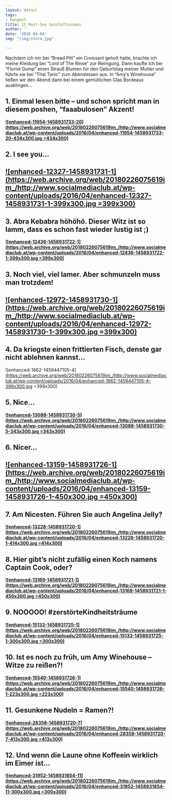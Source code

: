 ```yaml
---
layout: detail
tags:
- Hangout
title: 15 Must-See Geschäftsnamen
author: ''
date: '2016-04-04'
img: "/img/store.jpg"

---
```

Nachdem ich mir bei “Bread Pitt” ein Croissant geholt hatte, brachte ich meine Kleidung bei “Lord of The Rinse” zur Reinigung. Dann kaufte ich bei “Florist Gump” einen Strauß Blumen für den Geburtstag meiner Mutter und führte sie bei “Thai Tanic” zum Abendessen aus. In “Amy’s Winehouse” ließen wir den Abend dann bei einem gemütlichen Glas Bordeaux ausklingen…

## 1. Einmal lesen bitte – und schon spricht man in diesem poshen, “faaabulosen” Akzent!

[**![enhanced-11954-1458931733-20](https://web.archive.org/web/20180226075619im_/http://www.socialmediaclub.at/wp-content/uploads/2016/04/enhanced-11954-1458931733-20-434x300.jpg =434x300)**](https://web.archive.org/web/20180226075619/http://www.socialmediaclub.at/wp-content/uploads/2016/04/enhanced-11954-1458931733-20.jpg)

## 2. I see you…

## [**![enhanced-12327-1458931731-1](https://web.archive.org/web/20180226075619im_/http://www.socialmediaclub.at/wp-content/uploads/2016/04/enhanced-12327-1458931731-1-399x300.jpg =399x300)**](https://web.archive.org/web/20180226075619/http://www.socialmediaclub.at/wp-content/uploads/2016/04/enhanced-12327-1458931731-1.jpg)

## 3. Abra Kebabra höhöhö. Dieser Witz ist so lamm, dass es schon fast wieder lustig ist ;)

[**![enhanced-12436-1458931722-1](https://web.archive.org/web/20180226075619im_/http://www.socialmediaclub.at/wp-content/uploads/2016/04/enhanced-12436-1458931722-1-399x300.jpg =399x300)**](https://web.archive.org/web/20180226075619/http://www.socialmediaclub.at/wp-content/uploads/2016/04/enhanced-12436-1458931722-1.jpg)

## 3. Noch viel, viel lamer. Aber schmunzeln muss man trotzdem!

## [**![enhanced-12972-1458931730-1](https://web.archive.org/web/20180226075619im_/http://www.socialmediaclub.at/wp-content/uploads/2016/04/enhanced-12972-1458931730-1-399x300.jpg =399x300)**](https://web.archive.org/web/20180226075619/http://www.socialmediaclub.at/wp-content/uploads/2016/04/enhanced-12972-1458931730-1.jpg)

## 4. Da kriegste einen frittierten Fisch, denste gar nicht ablehnen kannst…

![enhanced-1662-1459447105-4](https://web.archive.org/web/20180226075619im_/http://www.socialmediaclub.at/wp-content/uploads/2016/04/enhanced-1662-1459447105-4-399x300.jpg =399x300)

## 5. Nice…

[**![enhanced-13088-1458931730-5](https://web.archive.org/web/20180226075619im_/http://www.socialmediaclub.at/wp-content/uploads/2016/04/enhanced-13088-1458931730-5-343x300.jpg =343x300)**](https://web.archive.org/web/20180226075619/http://www.socialmediaclub.at/wp-content/uploads/2016/04/enhanced-13088-1458931730-5.jpg)

## 6. Nicer…

## [**![enhanced-13159-1458931726-1](https://web.archive.org/web/20180226075619im_/http://www.socialmediaclub.at/wp-content/uploads/2016/04/enhanced-13159-1458931726-1-450x300.jpg =450x300)**](https://web.archive.org/web/20180226075619/http://www.socialmediaclub.at/wp-content/uploads/2016/04/enhanced-13159-1458931726-1.jpg)

## 7. Am Nicesten. Führen Sie auch Angelina Jelly?

[**![enhanced-13228-1458931720-1](https://web.archive.org/web/20180226075619im_/http://www.socialmediaclub.at/wp-content/uploads/2016/04/enhanced-13228-1458931720-1-414x300.jpg =414x300)**](https://web.archive.org/web/20180226075619/http://www.socialmediaclub.at/wp-content/uploads/2016/04/enhanced-13169-1458931721-1.jpg)

## 8. Hier gibt’s nicht zufällig einen Koch namens Captain Cook, oder?

[**![enhanced-13169-1458931721-1](https://web.archive.org/web/20180226075619im_/http://www.socialmediaclub.at/wp-content/uploads/2016/04/enhanced-13169-1458931721-1-450x300.jpg =450x300)**](https://web.archive.org/web/20180226075619/http://www.socialmediaclub.at/wp-content/uploads/2016/04/enhanced-13169-1458931721-1.jpg)

## 9. NOOOOO! #zerstörteKindheitsträume

[**![enhanced-15133-1458931725-1](https://web.archive.org/web/20180226075619im_/http://www.socialmediaclub.at/wp-content/uploads/2016/04/enhanced-15133-1458931725-1-300x300.jpg =300x300)**](https://web.archive.org/web/20180226075619/http://www.socialmediaclub.at/wp-content/uploads/2016/04/enhanced-15133-1458931725-1.jpg)

## 10. Ist es noch zu früh, um Amy Winehouse – Witze zu reißen?!

[**![enhanced-15540-1458931726-1](https://web.archive.org/web/20180226075619im_/http://www.socialmediaclub.at/wp-content/uploads/2016/04/enhanced-15540-1458931726-1-223x300.jpg =223x300)**](https://web.archive.org/web/20180226075619/http://www.socialmediaclub.at/wp-content/uploads/2016/04/enhanced-15540-1458931726-1.jpg)

## **11. Gesunkene Nudeln = Ramen?!**

[**![enhanced-28358-1458931720-7](https://web.archive.org/web/20180226075619im_/http://www.socialmediaclub.at/wp-content/uploads/2016/04/enhanced-28358-1458931720-7-413x300.jpg =413x300)**](https://web.archive.org/web/20180226075619/http://www.socialmediaclub.at/wp-content/uploads/2016/04/enhanced-28358-1458931720-7.jpg)

## **12. Und wenn die Laune ohne Koffeein wirklich im Eimer ist…**

[**![enhanced-31952-1458931854-11](https://web.archive.org/web/20180226075619im_/http://www.socialmediaclub.at/wp-content/uploads/2016/04/enhanced-31952-1458931854-11-300x300.jpg =300x300)**](https://web.archive.org/web/20180226075619/http://www.socialmediaclub.at/wp-content/uploads/2016/04/enhanced-31952-1458931854-11.jpg)